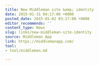 ```yaml
---
title: New Middleman site &amp; identity
date: 2015-01-31 04:17:00 +0000
posted_date: 2015-05-02 03:17:00 +0000
editor_recommends: ''
content_type: News
slug: links/new-middleman-site-identity
source: Middleman App
link: https://middlemanapp.com/
tool:
- tool/middleman.md

---
```

